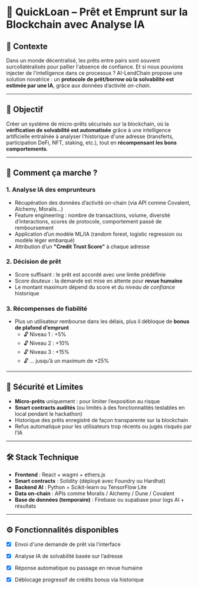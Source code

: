 # 💸 QuickLoan – Prêt et Emprunt sur la Blockchain avec Analyse IA

## 🔗 Contexte

Dans un monde décentralisé, les prêts entre pairs sont souvent surcollatéralisés pour pallier l'absence de confiance. Et si nous pouvions injecter de l'intelligence dans ce processus ? AI-LendChain propose une solution novatrice : un **protocole de prêt/borrow où la solvabilité est estimée par une IA**, grâce aux données d’activité *on-chain*.

---

## 🎯 Objectif

Créer un système de micro-prêts sécurisés sur la blockchain, où la **vérification de solvabilité est automatisée** grâce à une intelligence artificielle entraînée à analyser l'historique d'une adresse (transferts, participation DeFi, NFT, staking, etc.), tout en **récompensant les bons comportements**.

---

## 🧠 Comment ça marche ?

### 1. **Analyse IA des emprunteurs**
- Récupération des données d’activité on-chain (via API comme Covalent, Alchemy, Moralis…)
- Feature engineering : nombre de transactions, volume, diversité d’interactions, scores de protocole, comportement passé de remboursement
- Application d’un modèle ML/IA (random forest, logistic regression ou modèle léger embarqué)
- Attribution d’un **"Credit Trust Score"** à chaque adresse

### 2. **Décision de prêt**
- Score suffisant : le prêt est accordé avec une limite prédéfinie
- Score douteux : la demande est mise en attente pour **revue humaine**
- Le montant maximum dépend du score et du *niveau de confiance* historique

### 3. **Récompenses de fiabilité**
- Plus un utilisateur rembourse dans les délais, plus il débloque de **bonus de plafond d’emprunt**
  - 🔓 Niveau 1 : +5%
  - 🔓 Niveau 2 : +10%
  - 🔓 Niveau 3 : +15%
  - 🔓 ... jusqu’à un maximum de +25%

---

## 🔐 Sécurité et Limites

- **Micro-prêts** uniquement : pour limiter l’exposition au risque
- **Smart contracts audités** (ou limités à des fonctionnalités testables en local pendant le hackathon)
- Historique des prêts enregistré de façon transparente sur la blockchain
- Refus automatique pour les utilisateurs trop récents ou jugés risqués par l’IA

---

## 🛠️ Stack Technique

- **Frontend** : React + wagmi + ethers.js
- **Smart contracts** : Solidity (déployé avec Foundry ou Hardhat)
- **Backend AI** : Python + Scikit-learn ou TensorFlow Lite
- **Data on-chain** : APIs comme Moralis / Alchemy / Dune / Covalent
- **Base de données (temporaire)** : Firebase ou supabase pour logs AI + résultats

---

## ⚙️ Fonctionnalités disponibles

- [x] Envoi d'une demande de prêt via l’interface
- [x] Analyse IA de solvabilité basée sur l’adresse
- [x] Réponse automatique ou passage en revue humaine
- [x] Déblocage progressif de crédits bonus via historique


